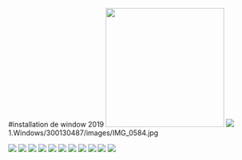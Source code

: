 #installation de window 2019
<img src=images/IMG_0584.jpg width='237' height='238' > </img>
<img src=images/IMG_0585.jpg width='' height='' > </img>
1.Windows/300130487/images/IMG_0584.jpg

<img src=images/IMG_0586.jpg width='' height='' > </img>
<img src=images/IMG_0587.jpg width='' height='' > </img>
<img src=images/IMG_0588.jpg width='' height='' > </img>
<img src=images/IMG_0590.jpg width='' height='' > </img>
<img src=images/IMG_0591.jpg width='' height='' > </img>
<img src=images/IMG_0592.jpg width='' height='' > </img>
<img src=images/IMG_0593.jpg width='' height='' > </img>
<img src=images/IMG_0596.jpg width='' height='' > </img>
<img src=images/IMG_0597.jpg width='' height='' > </img>
<img src=images/IMG_0598.jpg width='' height='' > </img>
<img src=images/IMG_0700.jpg width='' height='' > </img>
